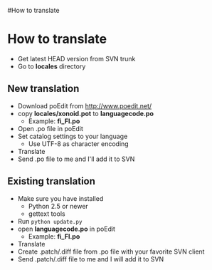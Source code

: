 #How to translate

# How to translate #
  * Get latest HEAD version from SVN trunk
  * Go to **locales** directory
## New translation ##
  * Download poEdit from http://www.poedit.net/
  * copy **locales/xonoid.pot** to **languagecode.po**
    * Example: **fi\_FI.po**
  * Open .po file in poEdit
  * Set catalog settings to your language
    * Use UTF-8 as character encoding
  * Translate
  * Send .po file to me and I'll add it to SVN

## Existing translation ##
  * Make sure you have installed
    * Python 2.5 or newer
    * gettext tools
  * Run `python update.py`
  * open **languagecode.po** in poEdit
    * Example: **fi\_FI.po**
  * Translate
  * Create .patch/.diff file from .po file with your favorite SVN client
  * Send .patch/.diff file to me and I will add it to SVN